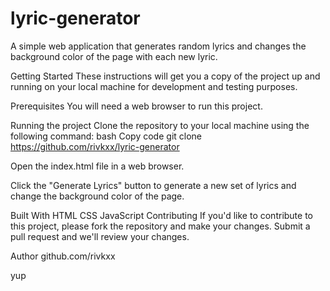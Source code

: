 # lyric-generator

A simple web application that generates random lyrics and changes the background color of the page with each new lyric.

Getting Started
These instructions will get you a copy of the project up and running on your local machine for development and testing purposes.

Prerequisites
You will need a web browser to run this project.

Running the project
Clone the repository to your local machine using the following command:
bash
Copy code
git clone https://github.com/rivkxx/lyric-generator


Open the index.html file in a web browser.

Click the "Generate Lyrics" button to generate a new set of lyrics and change the background color of the page.

Built With
HTML
CSS
JavaScript
Contributing
If you'd like to contribute to this project, please fork the repository and make your changes. Submit a pull request and we'll review your changes.

Author
github.com/rivkxx

yup
